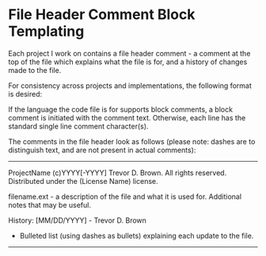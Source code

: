 # File Header Comment Block Templating
Each project I work on contains a file header comment - a comment at the top of the file which explains what the file is for, and a history of changes made to the file.

For consistency across projects and implementations, the following format is desired:

If the language the code file is for supports block comments, a block comment is initiated with the comment text. Otherwise, each line has the standard single line comment character(s).

The comments in the file header look as follows (please note: dashes are to distinguish text, and are not present in actual comments):

------------------------------------------------------------------------------------
ProjectName
(c)YYYY[-YYYY] Trevor D. Brown. All rights reserved.
Distributed under the (License Name) license.

filename.ext - a description of the file and what it is used for.
Additional notes that may be useful.

History: 
[MM/DD/YYYY] - Trevor D. Brown
- Bulleted list (using dashes as bullets) explaining each update to the file.
------------------------------------------------------------------------------------